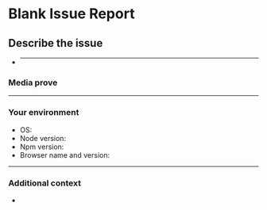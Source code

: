 <!-- This code comes from Josee9988/project-template and follows the MIT license.
Thanks to him for both sharing and licensing it accordingly.-->

# **Blank Issue Report**

## **Describe the issue**

- ***

### **Media prove**

---

### **Your environment**

- OS: <!--[e.g. Ubuntu 5.4.0-26-generic x86_64 / Windows 1904 ...]-->
- Node version:
- Npm version:
- Browser name and version:

---

### **Additional context**

-

